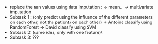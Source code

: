 * replace the nan values using data imputation :
    -> mean...
    -> multivariate imputation
* Subtask 1 :
(only predict using the influence of the different parameters on each other, not the patients on each other)
    -> Antoine classify using RandomForest
    -> David classify using SVM
* Subtask 2:
    (same idea, only with one feature)\
* Subtask 3:
    ???